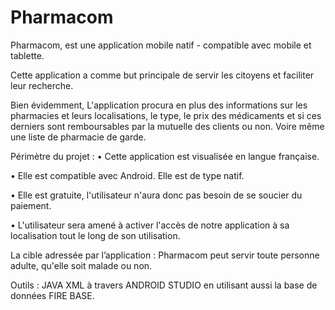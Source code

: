 # Pharmacom

Pharmacom, est une application mobile natif - compatible avec mobile et tablette.

Cette application a comme but principale de servir les citoyens et faciliter leur recherche. 

Bien évidemment, L'application procura en plus des informations sur les pharmacies et leurs 
localisations, le type, le prix des médicaments et si ces derniers sont remboursables par la 
mutuelle des clients ou non. Voire même une liste de pharmacie de garde.

Périmètre du projet : • Cette application est visualisée en langue française. 

• Elle est compatible avec Android. Elle est de type natif. 

• Elle est gratuite, l'utilisateur n'aura donc pas besoin de se soucier du paiement. 

• L'utilisateur sera amené à activer l'accès de notre application à sa localisation tout le long de son utilisation.

La cible adressée par l’application : Pharmacom peut servir toute personne adulte, qu'elle soit malade ou non.

Outils : JAVA XML à travers ANDROID STUDIO en utilisant aussi la base de données FIRE BASE.
